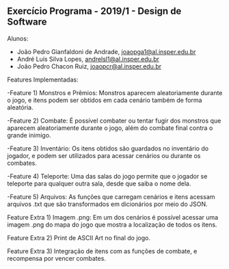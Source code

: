 Exercício Programa - 2019/1 - Design de Software
------------------------------------------------

Alunos: 
- João Pedro Gianfaldoni de Andrade, joaopga1@al.insper.edu.br
- André Luís Silva Lopes, andrelsl1@al.insper.edu.br
- João Pedro Chacon Ruiz, joaopcr@al.insper.edu.br


Features Implementadas:


-Feature 1) Monstros e Prêmios: Monstros aparecem aleatoriamente durante o jogo, e itens podem ser obtidos em cada cenário também de forma aleatória.


-Feature 2) Combate: É possível combater ou tentar fugir dos monstros que aparecem aleatoriamente durante o jogo, além do combate final contra o grande inimigo.


-Feature 3) Inventário: Os itens obtidos são guardados no inventário do jogador, e podem ser utilizados para acessar cenários ou durante os combates.


-Feature 4) Teleporte: Uma das salas do jogo permite que o jogador se teleporte para qualquer outra sala, desde que saiba o nome dela.


-Feature 5) Arquivos: As funções que carregam cenários e itens acessam arquivos .txt que são transformados em dicionários por meio do JSON.


Feature Extra 1) Imagem .png: Em um dos cenários é possível acessar uma imagem .png do mapa do jogo que mostra a localização de todos os itens.

Feature Extra 2) Print de ASCII Art no final do jogo.

Feature Extra 3) Integração de itens com as funções de combate, e recompensa por vencer combates.


